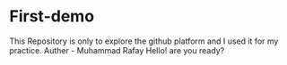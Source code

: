 # First-demo
This Repository is only to explore the github platform and I used it for my practice.
Auther - Muhammad Rafay
Hello! are you ready?
